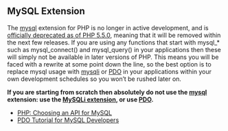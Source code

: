 ## MySQL Extension

The [mysql](http://php.net/mysql) extension for PHP is no longer in active development, and is [officially deprecated as of PHP 5.5.0](http://php.net/manual/en/migration55.deprecated.php), meaning that it will be removed within the next few releases. If you are using any functions that start with mysql\_\* such as mysql\_connect\(\) and mysql\_query\(\) in your applications then these will simply not be available in later versions of PHP. This means you will be faced with a rewrite at some point down the line, so the best option is to replace mysql usage with [mysqli](http://php.net/mysqli) or [PDO](http://php.net/pdo) in your applications within your own development schedules so you won’t be rushed later on.

**If you are starting from scratch then absolutely do not use the **[**mysql**](http://php.net/mysql)** extension: use the **[**MySQLi extension**](http://php.net/mysqli)**, or use **[**PDO**](http://php.net/pdo)**.**

* [PHP: Choosing an API for MySQL](http://php.net/manual/en/mysqlinfo.api.choosing.php)
* [PDO Tutorial for MySQL Developers](http://wiki.hashphp.org/PDO_Tutorial_for_MySQL_Developers)

